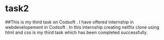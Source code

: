 # task2
##This is my third task on Codsoft . I have offered internship in webdevelopement in Codsoft . In this internship creating netflix clone using html and css is my third task which has been completed successfully.
